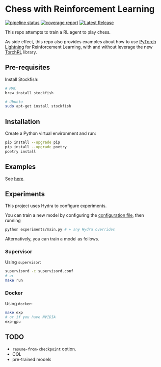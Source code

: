 # Chess with Reinforcement Learning

[![pipeline status](https://gitlab.com/gianmarcoaversanotest/chess/badges/main/pipeline.svg)](https://gitlab.com/gianmarcoaversanotest/chess/-/commits/main) [![coverage report](https://gitlab.com/gianmarcoaversanotest/chess/badges/main/coverage.svg)](https://gitlab.com/gianmarcoaversanotest/chess/-/commits/main) [![Latest Release](https://gitlab.com/gianmarcoaversanotest/chess/-/badges/release.svg)](https://gitlab.com/gianmarcoaversanotest/chess/-/releases)

This repo attempts to train a RL agent to play chess.

As side effect, this repo also provides examples about how to use [PyTorch Lightning](https://lightning.ai/docs/pytorch/stable/) for Reinforcement Learning, with and without leverage the new [TorchRL](https://github.com/pytorch/rl) library.

## Pre-requisites

Install Stockfish:

```bash
# MAC
brew install stockfish
```

```bash
# Ubuntu
sudo apt-get install stockfish
```

## Installation

Create a Python virtual environment and run:

```bash
pip install --upgrade pip
pip install --upgrade poetry
poetry install
```

## Examples

See [here](./examples).

## Experiments

This project uses Hydra to configure experiments.

You can train a new model by configuring the [configuration file](./configs/main.yaml), then running

```bash
python experiments/main.py # + any Hydra overrides
```

Alternatively, you can train a model as follows.

### Supervisor

Using `supervisor`:

```bash
supervisord -c supervisord.conf
# or
make run
```

### Docker

Using `docker`:

```bash
make exp
# or if you have NVIDIA
exp-gpu
```

## TODO

- `resume-from-checkpoint` option.
- CQL
- pre-trained models
